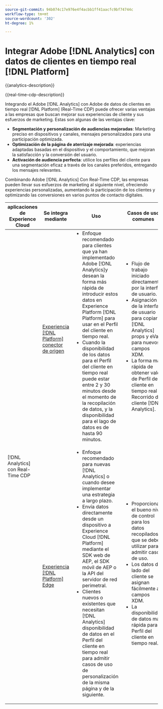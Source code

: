 ```yaml
---
source-git-commit: 94b074c17e976e4f4acbb1ff41aacfc9bf74744c
workflow-type: tm+mt
source-wordcount: '302'
ht-degree: 1%

---
```



# Integrar Adobe [!DNL Analytics] con datos de clientes en tiempo real [!DNL Platform]

{{analytics-description}}

{{real-time-cdp-description}}

Integrando el Adobe [!DNL Analytics] con Adobe de datos de clientes en tiempo real [!DNL Platform] (Real-Time CDP) puede ofrecer varias ventajas a las empresas que buscan mejorar sus experiencias de cliente y sus esfuerzos de marketing. Estas son algunas de las ventajas clave:

+ **Segmentación y personalización de audiencias mejoradas**: Marketing preciso en dispositivos y canales, mensajes personalizados para una participación optimizada.
+ **Optimización de la página de aterrizaje mejorada**: experiencias adaptadas basadas en el dispositivo y el comportamiento, que mejoran la satisfacción y la conversión del usuario.
+ **Activación de audiencia perfecta**: utilice los perfiles del cliente para una segmentación eficaz a través de los canales preferidos, entregando los mensajes relevantes.

Combinando Adobe [!DNL Analytics] Con Real-Time CDP, las empresas pueden llevar sus esfuerzos de marketing al siguiente nivel, ofreciendo experiencias personalizadas, aumentando la participación de los clientes y optimizando las conversiones en varios puntos de contacto digitales.

<table>
    <thead>
        <tr>
            <th>aplicaciones de Experience Cloud</th>
            <th>Se integra mediante</th>
            <th>Uso</th>
            <th>Casos de uso comunes</th>
        </tr>
    </thead>
    <tr>
        <td rowspan="2">[!DNL Analytics] con Real-Time CDP</td>
        <td><a href="../../integrations/tutorials/analytics-rtcdp/experience-platform-source-connector.md" target="_blank" rel="noreferrer">Experiencia [!DNL Platform] conector de origen</a></td>
        <td>
            <ul style="margin-top: 0;">
                <li>Enfoque recomendado para clientes que ya han implementado Adobe [!DNL Analytics]y desean la forma más rápida de introducir estos datos en Experience Platform [!DNL Platform] para usar en el Perfil del cliente en tiempo real.</li>
                <li>Cuando la disponibilidad de los datos para el Perfil del cliente en tiempo real puede estar entre 2 y 30 minutos desde el momento de la recopilación de datos, y la disponibilidad para el lago de datos es de hasta 90 minutos.</li>
            </ul>
        </td>
        <td>
            <ul style="margin-top: 0;">
                <li>Flujo de trabajo iniciado directamente por la interfaz de usuario.</li>
                <li>Asignación de la interfaz de usuario para copiar [!DNL Analytics] props y eVars para nuevos campos XDM.</li>
                <li>La forma más rápida de obtener valor de Perfil del cliente en tiempo real y Recorrido del cliente [!DNL Analytics].</li>
            </ul>
        </td>
    </tr>
    <tr>
       <td><a href="../../integrations/tutorials/analytics-rtcdp/experience-platform-edge.md" target="_blank" rel="noreferrer">Experiencia [!DNL Platform] Edge</a></td>
        <td>
            <ul style="margin-top: 0;">
                <li>Enfoque recomendado para nuevas [!DNL Analytics] o cuando desee implementar una estrategia a largo plazo.</li>
                <li>Envía datos directamente desde un dispositivo a Experience Cloud [!DNL Platform] mediante el SDK web de AEP, el SDK móvil de AEP o la API del servidor de red perimetral.</li>
                <li>Clientes nuevos o existentes que necesitan [!DNL Analytics] disponibilidad de datos en el Perfil del cliente en tiempo real para admitir casos de uso de personalización de la misma página y de la siguiente.</li>
            </ul>
        </td>
        <td>
            <ul style="margin-top: 0;">
                <li>Proporciona el bueno nivel de control para los datos recopilados que se deben utilizar para admitir casos de uso.</li>
                <li>Los datos del lado del cliente se asignan fácilmente a campos XDM.</li>
                <li>La disponibilidad de datos más rápida para el Perfil del cliente en tiempo real.</li>
            </ul>
        </td>
    </tr>            
</table>
